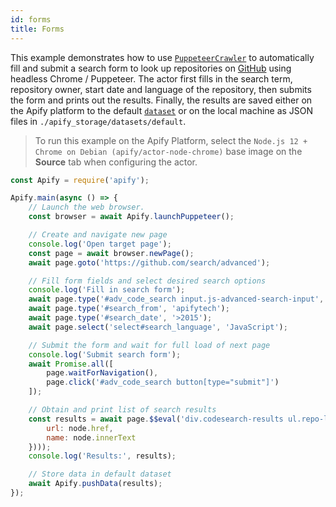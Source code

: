 ```yaml
---
id: forms
title: Forms
---
```



 This example demonstrates how to use
 [`PuppeteerCrawler`](/docs/api/puppeteer-crawler)
 to automatically fill and submit a search form to look up repositories on
 [GitHub](https://news.ycombinator.com)
 using headless Chrome / Puppeteer.
 The actor first fills in the search term, repository owner, start date and
 language of the repository, then submits the form and prints out the results.
 Finally, the results are saved either on the Apify platform to the default
 [`dataset`](/docs/api/dataset)
 or on the local machine as JSON files in `./apify_storage/datasets/default`.

 > To run this example on the Apify Platform, select the `Node.js 12 + Chrome on Debian (apify/actor-node-chrome)` 
 >base image on the **Source** tab when configuring the actor.


```javascript
const Apify = require('apify');

Apify.main(async () => {
    // Launch the web browser.
    const browser = await Apify.launchPuppeteer();

    // Create and navigate new page
    console.log('Open target page');
    const page = await browser.newPage();
    await page.goto('https://github.com/search/advanced');

    // Fill form fields and select desired search options
    console.log('Fill in search form');
    await page.type('#adv_code_search input.js-advanced-search-input', 'apify-js');
    await page.type('#search_from', 'apifytech');
    await page.type('#search_date', '>2015');
    await page.select('select#search_language', 'JavaScript');

    // Submit the form and wait for full load of next page
    console.log('Submit search form');
    await Promise.all([
        page.waitForNavigation(),
        page.click('#adv_code_search button[type="submit"]')
    ]);

    // Obtain and print list of search results
    const results = await page.$$eval('div.codesearch-results ul.repo-list li div.mt-n1 div.f4.text-normal a', nodes => nodes.map(node => ({
        url: node.href,
        name: node.innerText
    })));
    console.log('Results:', results);

    // Store data in default dataset
    await Apify.pushData(results);
});
```
